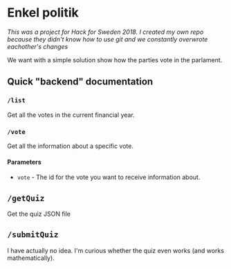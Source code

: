 # Enkel politik
_This was a project for Hack for Sweden 2018. I created my own repo because they didn't know how to use git and we constantly overwrote eachother's changes_

We want with a simple solution show how the parties vote in the parlament.

## Quick "backend" documentation
### `/list`
Get all the votes in the current financial year.

### `/vote`
Get all the information about a specific vote.

#### Parameters
- `vote` - The id for the vote you want to receive information about.

## `/getQuiz`
Get the quiz JSON file

## `/submitQuiz`
I have actually no idea. I'm curious whether the quiz even works (and works mathematically).
